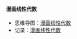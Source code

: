 #### 漫画线性代数

- 思维导图：[漫画线性代数](pylab/books/漫画线性代数)
- 记录：[漫画线性代数](https://github.com/howie6879/pylab/issues/3)